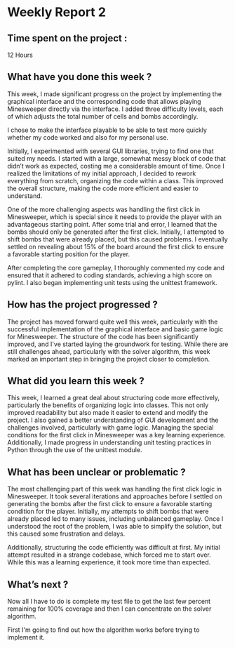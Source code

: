 # Weekly Report 2

## **Time spent on the project :**
12 Hours

## **What have you done this week ?**
This week, I made significant progress on the project by implementing the graphical interface and the corresponding code that allows playing Minesweeper directly via the interface. I added three difficulty levels, each of which adjusts the total number of cells and bombs accordingly.

I chose to make the interface playable to be able to test more quickly whether my code worked and also for my personal use.

Initially, I experimented with several GUI libraries, trying to find one that suited my needs. I started with a large, somewhat messy block of code that didn’t work as expected, costing me a considerable amount of time. Once I realized the limitations of my initial approach, I decided to rework everything from scratch, organizing the code within a class. This improved the overall structure, making the code more efficient and easier to understand.

One of the more challenging aspects was handling the first click in Minesweeper, which is special since it needs to provide the player with an advantageous starting point. After some trial and error, I learned that the bombs should only be generated after the first click. Initially, I attempted to shift bombs that were already placed, but this caused problems. I eventually settled on revealing about 15% of the board around the first click to ensure a favorable starting position for the player.

After completing the core gameplay, I thoroughly commented my code and ensured that it adhered to coding standards, achieving a high score on pylint. I also began implementing unit tests using the unittest framework.

## **How has the project progressed ?**
The project has moved forward quite well this week, particularly with the successful implementation of the graphical interface and basic game logic for Minesweeper. The structure of the code has been significantly improved, and I've started laying the groundwork for testing. While there are still challenges ahead, particularly with the solver algorithm, this week marked an important step in bringing the project closer to completion.

## **What did you learn this week ?**
This week, I learned a great deal about structuring code more effectively, particularly the benefits of organizing logic into classes. This not only improved readability but also made it easier to extend and modify the project. I also gained a better understanding of GUI development and the challenges involved, particularly with game logic. Managing the special conditions for the first click in Minesweeper was a key learning experience. Additionally, I made progress in understanding unit testing practices in Python through the use of the unittest module.

## **What has been unclear or problematic ?**
The most challenging part of this week was handling the first click logic in Minesweeper. It took several iterations and approaches before I settled on generating the bombs after the first click to ensure a favorable starting condition for the player. Initially, my attempts to shift bombs that were already placed led to many issues, including unbalanced gameplay. Once I understood the root of the problem, I was able to simplify the solution, but this caused some frustration and delays.

Additionally, structuring the code efficiently was difficult at first. My initial attempt resulted in a strange codebase, which forced me to start over. While this was a learning experience, it took more time than expected.

## **What’s next ?**
Now all I have to do is complete my test file to get the last few percent remaining for 100% coverage and then I can concentrate on the solver algorithm.

First I'm going to find out how the algorithm works before trying to implement it.
